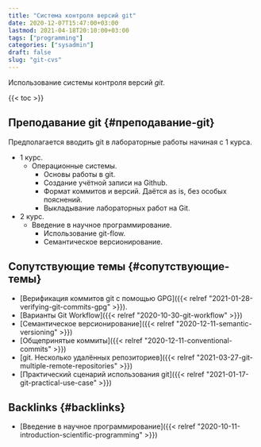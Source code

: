 ```yaml
---
title: "Система контроля версий git"
date: 2020-12-07T15:47:00+03:00
lastmod: 2021-04-18T20:10:00+03:00
tags: ["programming"]
categories: ["sysadmin"]
draft: false
slug: "git-cvs"
---
```


Использование системы контроля версий _git_.

<!--more-->

{{< toc >}}


## Преподавание git {#преподавание-git}

Предполагается вводить git в лабораторные работы начиная с 1 курса.

-   1 курс.
    -   Операционные системы.
        -   Основы работы в git.
        -   Создание учётной записи на Github.
        -   Формат коммитов и версий. Даётся as is, без особых пояснений.
        -   Выкладывание лабораторных работ на Git.
-   2 курс.
    -   Введение в научное программирование.
        -   Использование git-flow.
        -   Семантическое версионирование.


## Сопутствующие темы {#сопутствующие-темы}

-   [Верификация коммитов git с помощью GPG]({{< relref "2021-01-28-verifying-git-commits-gpg" >}}).
-   [Варианты Git Workflow]({{< relref "2020-10-30-git-workflow" >}})
-   [Семантическое версионирование]({{< relref "2020-12-11-semantic-versioning" >}})
-   [Общепринятые коммиты]({{< relref "2020-12-11-conventional-commits" >}})
-   [git. Несколько удалённых репозиториев]({{< relref "2021-03-27-git-multiple-remote-repositories" >}})
-   [Практический сценарий использования git]({{< relref "2021-01-17-git-practical-use-case" >}})


## Backlinks {#backlinks}

-   [Введение в научное программирование]({{< relref "2020-10-11-introduction-scientific-programming" >}})
